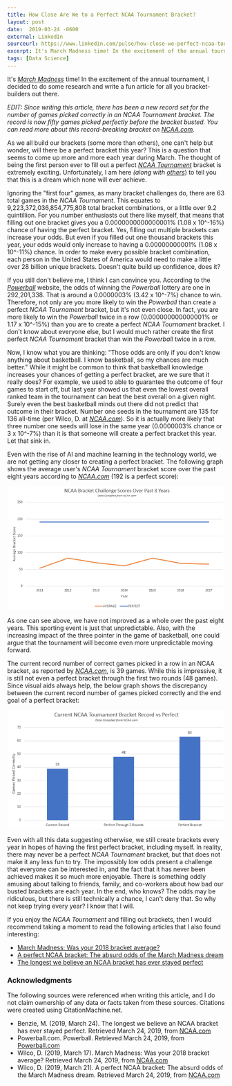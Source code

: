 ```yaml
---
title: How Close Are We to a Perfect NCAA Tournament Bracket?
layout: post
date:  2019-03-24 -0600
external: LinkedIn
sourceurl: https://www.linkedin.com/pulse/how-close-we-perfect-ncaa-tournament-bracket-mccollum/
excerpt: It's March Madness time! In the excitement of the annual tournament, I decided to do some research and write a fun article for all you bracket-builders out there.
tags: [Data Science]
---
```


It's *[March Madness](https://www.ncaa.com/march-madness)* time! In the excitement of the annual tournament, I decided to do some research and write a fun article for all you bracket-builders out there.

*EDIT: Since writing this article, there has been a new record set for the number of games picked correctly in an NCAA Tournament bracket. The record is now fifty games picked perfectly before the bracket busted. You can read more about this record-breaking bracket on [NCAA.com](https://www.ncaa.com/news/basketball-men/bracketiq/2019-03-28/record-breaking-perfect-bracket-busts-game-50-purdues-ot).*

As we all build our brackets (some more than others), one can't help but wonder, will there be a perfect bracket this year? This is a question that seems to come up more and more each year during March. The thought of being the first person ever to fill out a perfect *[NCAA Tournament](https://www.ncaa.com/march-madness)* bracket is extremely exciting. Unfortunately, I am here *(along with [others](https://www.ncaa.com/news/basketball-men/2019-03-20/perfect-ncaa-bracket-absurd-odds-march-madness-dream)*) to tell you that this is a dream which none will ever achieve.

Ignoring the "first four" games, as many bracket challenges do, there are 63 total games in the *NCAA Tournament*. This equates to 9,223,372,036,854,775,808 total bracket combinations, or a little over 9.2 quintillion. For you number enthusiasts out there like myself, that means that filling out one bracket gives you a 0.0000000000000001% (1.08 x 10^-16%) chance of having the perfect bracket. Yes, filling out multiple brackets can increase your odds. But even if you filled out one thousand brackets this year, your odds would only increase to having a 0.00000000001% (1.08 x 10^-11%) chance. In order to make every possible bracket combination, each person in the United States of America would need to make a little over 28 billion unique brackets. Doesn't quite build up confidence, does it?

If you still don't believe me, I think I can convince you. According to the *[Powerball](https://www.powerball.com/games/powerball)* website, the odds of winning the *Powerball* lottery are one in 292,201,338. That is around a 0.0000003% (3.42 x 10^-7%) chance to win. Therefore, not only are you more likely to win the *Powerball* than create a perfect *NCAA Tournament* bracket, but it's not even close. In fact, you are more likely to win the *Powerball* twice in a row (0.000000000000001% or 1.17 x 10^-15%) than you are to create a perfect *NCAA Tournament* bracket. I don't know about everyone else, but I would much rather create the first perfect *NCAA Tournament* bracket than win the *Powerball* twice in a row.

Now, I know what you are thinking: "Those odds are only if you don't know anything about basketball. I know basketball, so my chances are much better." While it might be common to think that basketball knowledge increases your chances of getting a perfect bracket, are we sure that it really does? For example, we used to able to guarantee the outcome of four games to start off, but last year showed us that even the lowest overall ranked team in the tournament can beat the best overall on a given night. Surely even the best basketball minds out there did not predict that outcome in their bracket. Number one seeds in the tournament are 135 for 136 all-time (per Wilco, D. at *[NCAA.com](https://www.ncaa.com/news/basketball-men/2019-03-20/perfect-ncaa-bracket-absurd-odds-march-madness-dream)*). So it is actually more likely that three number one seeds will lose in the same year (0.0000003% chance or 3 x 10^-7%) than it is that someone will create a perfect bracket this year. Let that sink in.

Even with the rise of AI and machine learning in the technology world, we are not getting any closer to creating a perfect bracket. The following graph shows the average user's *NCAA Tournament* bracket score over the past eight years according to *[NCAA.com](https://www.ncaa.com/news/basketball-men/2019-02-27/march-madness-how-do-your-past-brackets-stack-competition)* (192 is a perfect score):

<img src="/assets/images/NcaaTourneyGraph.PNG" class="rounded w-75">

As one can see above, we have not improved as a whole over the past eight years. This sporting event is just that unpredictable. Also, with the increasing impact of the three pointer in the game of basketball, one could argue that the tournament will become even more unpredictable moving forward.

The current record number of correct games picked in a row in an NCAA bracket, as reported by *[NCAA.com](https://www.ncaa.com/news/basketball-men/bracketiq/2018-03-24/longest-we-believe-ncaa-bracket-has-ever-stayed-perfect)*, is 39 games. While this is impressive, it is still not even a perfect bracket through the first two rounds (48 games). Since visual aids always help, the below graph shows the discrepancy between the current record number of games picked correctly and the end goal of a perfect bracket:

<img src="/assets/images/NcaaRecord.PNG" class="rounded w-75">

Even with all this data suggesting otherwise, we still create brackets every year in hopes of having the first perfect bracket, including myself. In reality, there may never be a perfect *NCAA Tournament* bracket, but that does not make it any less fun to try. The impossibly low odds present a challenge that everyone can be interested in, and the fact that it has never been achieved makes it so much more enjoyable. There is something oddly amusing about talking to friends, family, and co-workers about how bad our busted brackets are each year. In the end, who knows? The odds may be ridiculous, but there is still technically a chance, I can't deny that. So why not keep trying every year? I know that I will.

If you enjoy the *NCAA Tournament* and filling out brackets, then I would recommend taking a moment to read the following articles that I also found interesting:

- [March Madness: Was your 2018 bracket average?](https://www.ncaa.com/news/basketball-men/2019-02-27/march-madness-how-do-your-past-brackets-stack-competition)
- [A perfect NCAA bracket: The absurd odds of the March Madness dream](https://www.ncaa.com/news/basketball-men/2019-03-20/perfect-ncaa-bracket-absurd-odds-march-madness-dream)
- [The longest we believe an NCAA bracket has ever stayed perfect](https://www.ncaa.com/news/basketball-men/bracketiq/2018-03-24/longest-we-believe-ncaa-bracket-has-ever-stayed-perfect)

### Acknowledgments

The following sources were referenced when writing this article, and I do not claim ownership of any data or facts taken from these sources. Citations were created using CitationMachine.net.

- Benzie, M. (2019, March 24). The longest we believe an NCAA bracket has ever stayed perfect. Retrieved March 24, 2019, from [NCAA.com](https://www.ncaa.com/news/basketball-men/bracketiq/2018-03-24/longest-we-believe-ncaa-bracket-has-ever-stayed-perfect)
- Powerball.com. Powerball. Retrieved March 24, 2019, from [Powerball.com](https://www.Powerball.com/games/Powerball)
- Wilco, D. (2019, March 17). March Madness: Was your 2018 bracket average? Retrieved March 24, 2019, from [NCAA.com](https://www.ncaa.com/news/basketball-men/2019-02-27/march-madness-how-do-your-past-brackets-stack-competition)
- Wilco, D. (2019, March 21). A perfect NCAA bracket: The absurd odds of the March Madness dream. Retrieved March 24, 2019, from [NCAA.com](https://www.ncaa.com/news/basketball-men/2019-03-20/perfect-ncaa-bracket-absurd-odds-march-madness-dream)